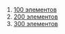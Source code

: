 1. [100 элементов](../bitmap100.png)
2. [200 элементов](../bitmap200.png)
3. [300 элементов](../bitmap300.png)
